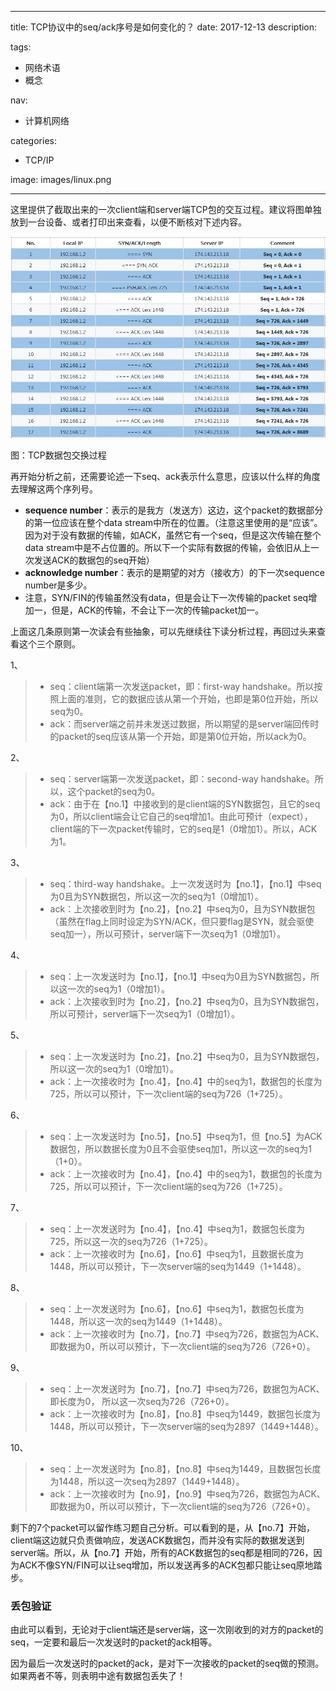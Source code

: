 ----
title: TCP协议中的seq/ack序号是如何变化的？
date: 2017-12-13
description: 

tags:
- 网络术语
- 概念

nav:
- 计算机网络

categories:
- TCP/IP

image: images/linux.png

----
这里提供了截取出来的一次client端和server端TCP包的交互过程。建议将图单独放到一台设备、或者打印出来查看，以便不断核对下述内容。

![](2017-12-14_TCP协议中的seq_ack序号是如何变化的？/1.png) 

图：TCP数据包交换过程

再开始分析之前，还需要论述一下seq、ack表示什么意思，应该以什么样的角度去理解这两个序列号。

- **sequence number**：表示的是我方（发送方）这边，这个packet的数据部分的第一位应该在整个data stream中所在的位置。（注意这里使用的是“应该”。因为对于没有数据的传输，如ACK，虽然它有一个seq，但是这次传输在整个data stream中是不占位置的。所以下一个实际有数据的传输，会依旧从上一次发送ACK的数据包的seq开始）
- **acknowledge number**：表示的是期望的对方（接收方）的下一次sequence number是多少。
- 注意，SYN/FIN的传输虽然没有data，但是会让下一次传输的packet seq增加一，但是，ACK的传输，不会让下一次的传输packet加一。

上面这几条原则第一次读会有些抽象，可以先继续往下读分析过程，再回过头来查看这个三个原则。

1、

> - seq：client端第一次发送packet，即：first-way handshake。所以按照上面的准则，它的数据应该从第一个开始，也即是第0位开始，所以seq为0。
> - ack：而server端之前并未发送过数据，所以期望的是server端回传时的packet的seq应该从第一个开始，即是第0位开始，所以ack为0。

2、

> - seq：server端第一次发送packet，即：second-way handshake。所以，这个packet的seq为0。
> - ack：由于在【no.1】中接收到的是client端的SYN数据包，且它的seq为0，所以client端会让它自己的seq增加1。由此可预计（expect），client端的下一次packet传输时，它的seq是1（0增加1）。所以，ACK为1。

3、

> - seq：third-way handshake。上一次发送时为【no.1】，【no.1】中seq为0且为SYN数据包，所以这一次的seq为1（0增加1）。
> - ack：上次接收到时为【no.2】，【no.2】中seq为0，且为SYN数据包（虽然在flag上同时设定为SYN/ACK，但只要flag是SYN，就会驱使seq加一），所以可预计，server端下一次seq为1（0增加1）。

4、

> - seq：上一次发送时为【no.1】，【no.1】中seq为0且为SYN数据包，所以这一次的seq为1（0增加1）。
> - ack：上次接收到时为【no.2】，【no.2】中seq为0，且为SYN数据包，所以可预计，server端下一次seq为1（0增加1）。

5、

> - seq：上一次发送时为【no.2】，【no.2】中seq为0，且为SYN数据包，所以这一次的seq为1（0增加1）。
> - ack：上一次接收时为【no.4】，【no.4】中的seq为1，数据包的长度为725，所以可以预计，下一次client端的seq为726（1+725）。

6、

> - seq：上一次发送时为【no.5】，【no.5】中seq为1，但【no.5】为ACK数据包，所以数据长度为0且不会驱使seq加1，所以这一次的seq为1（1+0）。
> - ack：上一次接收时为【no.4】，【no.4】中的seq为1，数据包的长度为725，所以可以预计，下一次client端的seq为726（1+725）。

7、

> - seq：上一次发送时为【no.4】，【no.4】中seq为1，数据包长度为725，所以这一次的seq为726（1+725）。
> - ack：上一次接收时为【no.6】，【no.6】中seq为1，且数据长度为1448，所以可以预计，下一次server端的seq为1449（1+1448）。

8、

> - seq：上一次发送时为【no.6】，【no.6】中seq为1，数据包长度为1448，所以这一次的seq为1449（1+1448）。
> - ack：上一次接收时为【no.7】，【no.7】中seq为726，数据包为ACK、即数据为0，所以可以预计，下一次client端的seq为726（726+0）。

9、

> - seq：上一次发送时为【no.7】，【no.7】中seq为726，数据包为ACK、即长度为0， 所以这一次seq为726（726+0）。
> - ack：上一次接收时为【no.8】，【no.8】中seq为1449，数据包长度为1448，所以可以预计，下一次server端的seq为2897（1449+1448）。

10、

> - seq：上一次发送时为【no.8】，【no.8】中seq为1449，且数据包长度为1448，所以这一次seq为2897（1449+1448）。
> - ack：上一次接收时为【no.9】，【no.9】中seq为726，数据包为ACK、即数据为0，所以可以预计，下一次client端的seq为726（726+0）。

剩下的7个packet可以留作练习题自己分析。可以看到的是，从【no.7】开始，client端这边就只负责做响应，发送ACK数据包，而并没有实际的数据发送到server端。所以，从【no.7】开始，所有的ACK数据包的seq都是相同的726，因为ACK不像SYN/FIN可以让seq增加，所以发送再多的ACK包都只能让seq原地踏步。

### 丢包验证

由此可以看到，无论对于client端还是server端，这一次刚收到的对方的packet的seq，一定要和最后一次发送时的packet的ack相等。

因为最后一次发送时的packet的ack，是对下一次接收的packet的seq做的预测。如果两者不等，则表明中途有数据包丢失了！